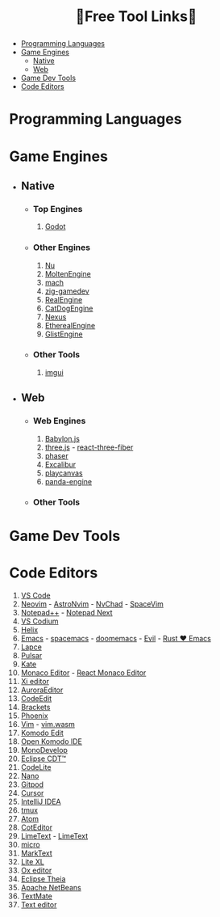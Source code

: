 # <p align="center">🔖Free Tool Links📝</p>

- [Programming Languages](#programming-languages)
- [Game Engines](#game-engines)
  - [Native](#native)
  - [Web](#web)
- [Game Dev Tools](#game-dev-tools)
- [Code Editors](#code-editors)

# Programming Languages

# Game Engines

- ## Native
  - ### Top Engines
    1. [Godot](https://github.com/godotengine/godot)
  - ### Other Engines
    1. [Nu](https://github.com/bryanedds/Nu)
    2. [MoltenEngine](https://github.com/Syncaidius/MoltenEngine)
    3. [mach](https://github.com/hexops/mach)
    4. [zig-gamedev](https://github.com/michal-z/zig-gamedev)
    5. [RealEngine](https://github.com/zhaijialong/RealEngine)
    6. [CatDogEngine](https://github.com/CatDogEngine/CatDogEngine)
    7. [Nexus](https://github.com/TheSpectreZ/Nexus)
    8. [EtherealEngine](https://github.com/volcoma/EtherealEngine)
    9. [GlistEngine](https://github.com/GlistEngine/GlistEngine)
  - ### Other Tools
    1. [imgui](https://github.com/ocornut/imgui)
- ## Web
  - ### Web Engines
    1. [Babylon.js](https://github.com/BabylonJS/Babylon.js)
    2. [three.js](https://github.com/mrdoob/three.js) - [react-three-fiber](https://github.com/pmndrs/react-three-fiber)
    3. [phaser](https://github.com/photonstorm/phaser)
    4. [Excalibur](https://github.com/excaliburjs/Excalibur)
    5. [playcanvas](https://github.com/playcanvas/engine)
    6. [panda-engine](https://github.com/ekelokorpi/panda-engine)
  - ### Other Tools

# Game Dev Tools

# Code Editors

1. [VS Code](https://github.com/microsoft/vscode)
2. [Neovim](https://github.com/neovim/neovim) - [AstroNvim](https://github.com/AstroNvim/AstroNvim) - [NvChad](https://github.com/NvChad/NvChad) - [SpaceVim](https://github.com/SpaceVim/SpaceVim)
3. [Notepad++](https://github.com/notepad-plus-plus/notepad-plus-plus) - [Notepad Next](https://github.com/dail8859/NotepadNext)
4. [VS Codium](https://github.com/VSCodium/vscodium)
5. [Helix](https://github.com/helix-editor/helix)
6. [Emacs](https://github.com/emacs-mirror/emacs) - [spacemacs](https://github.com/syl20bnr/spacemacs) - [doomemacs](https://github.com/doomemacs/doomemacs) - [Evil](https://github.com/emacs-evil/evil) - [Rust ❤️ Emacs](https://github.com/remacs/remacs)
7. [Lapce](https://github.com/lapce/lapce)
8. [Pulsar](https://github.com/pulsar-edit/pulsar)
9. [Kate](https://github.com/KDE/kate)
10. [Monaco Editor](https://github.com/microsoft/monaco-editor) - [React Monaco Editor](https://github.com/react-monaco-editor/react-monaco-editor)
11. [Xi editor](https://github.com/xi-editor/xi-editor)
12. [AuroraEditor](https://github.com/AuroraEditor/AuroraEditor)
13. [CodeEdit](https://github.com/CodeEditApp/CodeEdit)
14. [Brackets](https://github.com/brackets-cont/brackets)
15. [Phoenix](https://github.com/phcode-dev/phoenix)
16. [Vim](https://github.com/vim/vim) - [vim.wasm](https://github.com/rhysd/vim.wasm)
17. [Komodo Edit](https://github.com/Komodo/KomodoEdit)
18. [Open Komodo IDE](https://github.com/ActiveState/OpenKomodoIDE)
19. [MonoDevelop](https://github.com/mono/monodevelop)
20. [Eclipse CDT™](https://github.com/eclipse-cdt/cdt)
21. [CodeLite](https://github.com/eranif/codelite)
22. [Nano](https://github.com/madnight/nano)
23. [Gitpod](https://github.com/gitpod-io/gitpod)
24. [Cursor](https://github.com/getcursor/cursor)
25. [IntelliJ IDEA](https://github.com/JetBrains/intellij-community)
26. [tmux](https://github.com/tmux/tmux)
27. [Atom](https://github.com/atom/atom)
28. [CotEditor](https://github.com/coteditor/CotEditor)
29. [LimeText](https://github.com/limetext/lime) - [LimeText](https://github.com/limetext/backend)
30. [micro](https://github.com/zyedidia/micro)
31. [MarkText](https://github.com/marktext/marktext)
32. [Lite XL](https://github.com/lite-xl/lite-xl)
33. [Ox editor](https://github.com/curlpipe/ox)
34. [Eclipse Theia](https://github.com/eclipse-theia/theia)
35. [Apache NetBeans](https://github.com/apache/netbeans)
36. [TextMate](https://github.com/textmate/textmate)
37. [Text editor](https://github.com/JonSeijo/text-editor)

